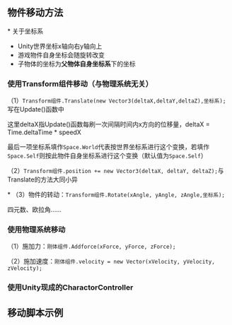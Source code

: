 ## 物件移动方法 

\* 关于坐标系 

- Unity世界坐标x轴向右y轴向上 
- 游戏物件自身坐标会随旋转改变 
- 子物体的坐标为**父物体自身坐标系**下的坐标 

### 使用Transform组件移动（与物理系统无关） 

（1）`Transform组件.Translate(new Vector3(deltaX,deltaY,deltaZ),坐标系);`写在Update()函数中 

这里deltaX指Update()函数每刷一次间隔时间内x方向的位移量，deltaX = Time.deltaTime * speedX 

最后一项坐标系填作`Space.World`代表按世界坐标系进行这个变换，若填作`Space.Self`则按此物件自身坐标系进行这个变换（默认值为`Space.Self`） 
 
（2）`Transform组件.position += new Vector3(deltaX, deltaY, deltaZ);`与Translate的方法大同小异 

\* （3）物件的转动：`Transform组件.Rotate(xAngle, yAngle, zAngle,坐标系);` 

四元数、欧拉角…… 

### 使用物理系统移动 

（1）施加力：`刚体组件.Addforce(xForce, yForce, zForce);` 

（2）施加速度：`刚体组件.velocity = new Vector(xVelocity, yVelocity, zVelocity);` 

### 使用Unity现成的CharactorController 

## 移动脚本示例 

```C#

```

